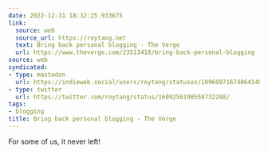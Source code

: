 ```yaml
---
date: 2022-12-31 18:32:25.933675
link:
  source: web
  source_url: https://roytang.net
  text: Bring back personal blogging - The Verge
  url: https://www.theverge.com/23513418/bring-back-personal-blogging
source: web
syndicated:
- type: mastodon
  url: https://indieweb.social/users/roytang/statuses/109609716740641485
- type: twitter
  url: https://twitter.com/roytang/status/1609256190558732288/
tags:
- blogging
title: Bring back personal blogging - The Verge
---
```


For some of us, it never left!